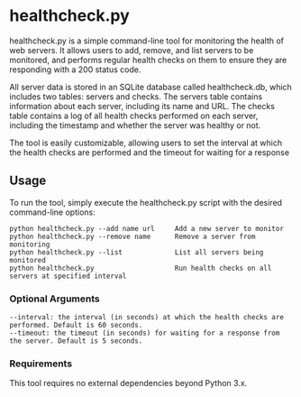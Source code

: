 # healthcheck.py

healthcheck.py is a simple command-line tool for monitoring the health of web servers. It allows users to add, remove, and list servers to be monitored, and performs regular health checks on them to ensure they are responding with a 200 status code.

All server data is stored in an SQLite database called healthcheck.db, which includes two tables: servers and checks. The servers table contains information about each server, including its name and URL. The checks table contains a log of all health checks performed on each server, including the timestamp and whether the server was healthy or not.

The tool is easily customizable, allowing users to set the interval at which the health checks are performed and the timeout for waiting for a response

## Usage

To run the tool, simply execute the healthcheck.py script with the desired command-line options:

```
python healthcheck.py --add name url     Add a new server to monitor
python healthcheck.py --remove name      Remove a server from monitoring
python healthcheck.py --list             List all servers being monitored
python healthcheck.py                    Run health checks on all servers at specified interval
```

### Optional Arguments

    --interval: the interval (in seconds) at which the health checks are performed. Default is 60 seconds.
    --timeout: the timeout (in seconds) for waiting for a response from the server. Default is 5 seconds.
    
### Requirements

This tool requires no external dependencies beyond Python 3.x.
